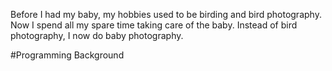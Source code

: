 Before I had my baby, my hobbies used to be birding and bird photography.  Now I spend all my spare time taking care of the baby.  Instead of bird photography, I now do baby photography.

#Programming Background
